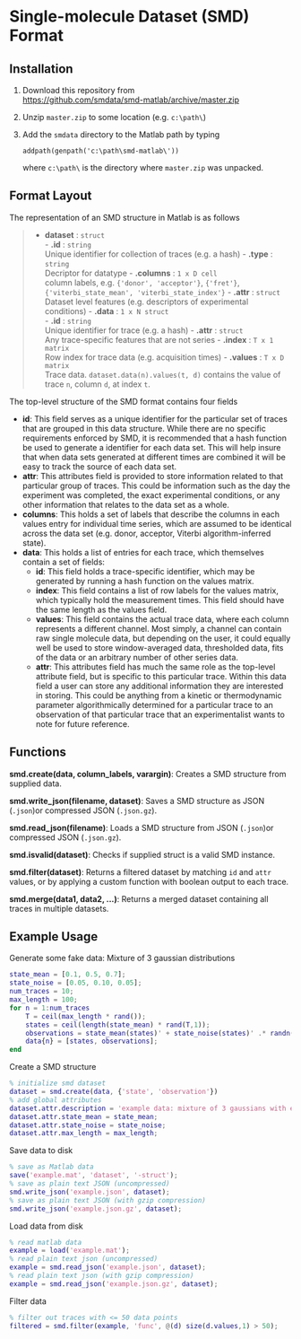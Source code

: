 Single-molecule Dataset (SMD) Format
==

Installation
--

1.  Download this repository from  
    https://github.com/smdata/smd-matlab/archive/master.zip  

2.  Unzip `master.zip` to some location (e.g. `c:\path\`)

3.  Add the `smdata` directory to the Matlab path by typing

    ```
    addpath(genpath('c:\path\smd-matlab\'))
    ```

    where `c:\path\` is the directory where `master.zip` was unpacked.


Format Layout
--

The representation of an SMD structure in Matlab is as follows

> -   **dataset** : `struct`  
    -   **.id** : `string`  
        Unique identifier for collection of traces (e.g. a hash)
    -   **.type** : `string`  
        Decriptor for datatype
    -   **.columns** : `1 x D cell`  
        column labels, e.g. `{'donor', 'acceptor'}`, `{'fret'}`, 
        `{'viterbi_state_mean', 'viterbi_state_index'}`
    -   **.attr** : `struct`  
        Dataset level features (e.g. descriptors of experimental 
        conditions)
    -   **.data** : `1 x N struct`  
        -   **.id** : `string`  
            Unique identifier for trace (e.g. a hash)
        -   **.attr** : `struct`  
            Any trace-specific features that are not series
        -   **.index** : `T x 1 matrix`  
            Row index for trace data (e.g. acquisition times)
        -   **.values** : `T x D matrix`  
            Trace data. `dataset.data(n).values(t, d)` contains the value of
            trace `n`, column `d`, at index `t`.  

The top-level structure of the SMD format contains four fields 

-   **id**: This field serves as a unique identifier for the particular set of traces that are grouped in this data structure. While there are no specific requirements enforced by SMD, it is recommended that a hash function be used to generate a identifier for each data set.  This will help insure that when data sets generated at different times are combined it will be easy to track the source of each data set.
-   **attr**: This attributes field is provided to store information related to that particular group of traces. This could be information such as the day the experiment was completed, the exact experimental conditions, or any other information that relates to the data set as a whole.
-   **columns**: This holds a set of labels that describe the columns in each values entry for individual time series, which are assumed to be identical across the data set (e.g. donor, acceptor, Viterbi algorithm-inferred state). 
-   **data**: This holds a list of entries for each trace, which themselves contain a set of fields:
    -   **id**: This field holds a trace-specific identifier, which may be generated by running a hash function on the values matrix.
    -   **index**: This field contains a list of row labels for the values matrix, which typically hold the measurement times. This field should have the same length as the values field. 
    -   **values**: This field contains the actual trace data, where each column represents a different channel. Most simply, a channel can contain raw single molecule data, but depending on the user, it could equally well be used to store window-averaged data, thresholded data, fits of the data or an arbitrary number of other series data.
    -   **attr**: This attributes field has much the same role as the top-level attribute field, but is specific to this particular trace. Within this data field a user can store any additional information they are interested in storing. This could be anything from a kinetic or thermodynamic parameter algorithmically determined for a particular trace to an observation of that particular trace that an experimentalist wants to note for future reference.

Functions
--

**smd.create(data, column_labels, varargin)**: Creates a SMD structure from supplied data.

**smd.write_json(filename, dataset)**: Saves a SMD structure as JSON (`.json`)or compressed JSON (`.json.gz`).

**smd.read_json(filename)**: Loads a SMD structure from JSON (`.json`)or compressed JSON (`.json.gz`).

**smd.isvalid(dataset)**: Checks if supplied struct is a valid SMD instance.

**smd.filter(dataset)**: Returns a filtered dataset by matching `id` and `attr` values, or by applying a custom function with boolean output to each trace.

**smd.merge(data1, data2, ...)**: Returns a merged dataset containing all traces in multiple datasets.

Example Usage
--

Generate some fake data: Mixture of 3 gaussian distributions

```matlab
state_mean = [0.1, 0.5, 0.7];
state_noise = [0.05, 0.10, 0.05];
num_traces = 10;
max_length = 100;
for n = 1:num_traces
    T = ceil(max_length * rand());
    states = ceil(length(state_mean) * rand(T,1));
    observations = state_mean(states)' + state_noise(states)' .* randn(T,1);
    data{n} = [states, observations];
end
```

Create a SMD structure

```matlab
% initialize smd dataset
dataset = smd.create(data, {'state', 'observation'})
% add global attributes 
dataset.attr.description = 'example data: mixture of 3 gaussians with equal occupancy';
dataset.attr.state_mean = state_mean;
dataset.attr.state_noise = state_noise;
dataset.attr.max_length = max_length;
```

Save data to disk

```matlab
% save as Matlab data
save('example.mat', 'dataset', '-struct');
% save as plain text JSON (uncompressed)
smd.write_json('example.json', dataset);
% save as plain text JSON (with gzip compression)
smd.write_json('example.json.gz', dataset);
```

Load data from disk
```matlab
% read matlab data
example = load('example.mat');
% read plain text json (uncompressed)
example = smd.read_json('example.json', dataset);
% read plain text json (with gzip compression)
example = smd.read_json('example.json.gz', dataset);
```

Filter data
```matlab
% filter out traces with <= 50 data points
filtered = smd.filter(example, 'func', @(d) size(d.values,1) > 50);
```